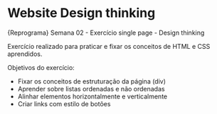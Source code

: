 # Website Design thinking
{Reprograma} Semana 02 - Exercício single page - Design thinking

Exercício realizado para praticar e fixar os conceitos de HTML e CSS aprendidos.

Objetivos do exercício:
- Fixar os conceitos de estruturação da página (div)
- Aprender sobre listas ordenadas e não ordenadas
- Alinhar elementos horizontalmente e verticalmente
- Criar links com estilo de botões
